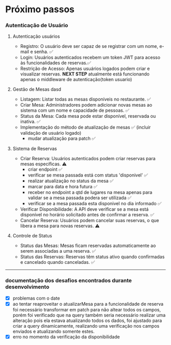 # Próximo passos 

### Autenticação de Usuário 

1. Autenticação usuários 
    - Registro: O usuário deve ser capaz de se registrar com um nome, e-mail e senha. ✅
    - Login: Usuários autenticados recebem um token JWT para acesso às funcionalidades de reservas.✅
    - Restrição de Acesso: Apenas usuários logados podem criar e visualizar reservas. **NEXT STEP**  atualmente está funcionando apenas o middleware de autenticação(token usuario)
    
2. Gestão de Mesas dasd
    - Listagem: Listar todas as mesas disponíveis no restaurante. ✅
    - Criar Mesa: Administradores podem adicionar novas mesas ao sistema com um nome e capacidade de pessoas. ✅
    - Status da Mesa: Cada mesa pode estar disponível, reservada ou inativa. ✅ 
    - Implementação do método de atualização de mesas ✅ (incluir validação de usuário logado)
        - mudar atualização para patch ✅

3. Sistema de Reservas
    - Criar Reserva: Usuários autenticados podem criar reservas para mesas específicas. ⚠️
        - criar endpoint ✅
        - verificar se mesa passada está com status 'disponivel' ✅ 
        - realizar atualização no status da mesa ✅
        - marcar para data e hora futura ✅
        - receber no endpoint a qtd de lugares na mesa apenas para validar se a mesa passada podera ser utilizada ✅
        - verificar se a mesa passada esta disponivel no dia informado ✅
    - Verificar Disponibilidade: A API deve verificar se a mesa está disponível no horário solicitado antes de confirmar a reserva. ✅
    - Cancelar Reserva: Usuários podem cancelar suas reservas, o que libera a mesa para novas reservas. ⚠️

4. Controle de Status
    - Status das Mesas: Mesas ficam reservadas automaticamente ao serem associadas a uma reserva. ✅
    - Status das Reservas: Reservas têm status ativo quando confirmadas e cancelado quando canceladas. ✅

----

### documentação dos desafios encontrados durante desenvolvimento

- [x] problemas com o date 
- [x] ao tentar reaproveitar o atualizarMesa para a funcionalidade de reserva foi necessário transformar em patch para não altear todos os campos, porém foi verificado que na query também seria necessário realizar uma alteração pois ela estava atualizando todos os dados, foi ajustado para criar a query dinamicamente, realizando uma verificação nos campos enviados e atualizando somente estes.
- [x] erro no momento da verificação da disponibilidade
